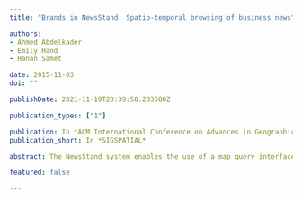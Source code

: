 ```yaml
---
title: "Brands in NewsStand: Spatio-temporal browsing of business news"

authors:
- Ahmed Abdelkader
- Emily Hand
- Hanan Samet

date: 2015-11-03
doi: ""

publishDate: 2021-11-19T20:39:58.233580Z

publication_types: ["1"]

publication: In *ACM International Conference on Advances in Geographic Information Systems*
publication_short: In *SIGSPATIAL*

abstract: The NewsStand system enables the use of a map query interface to retrieve news articles associated with the principal locations that they mention collected as a result of monitoring the output of over 10,000 RSS news feeds, made available within minutes of publication. NewsStand has been enhanced to allow using the map query interface to access other information associated with the articles such as photos and videos, as well as names of people and diseases mentioned in these articles. Here we report on our efforts to enhance NewsStand to display the names of brands and to the articles mentioning them. The challenges in identifying interesting brand mentions are discussed.

featured: false

---
```


